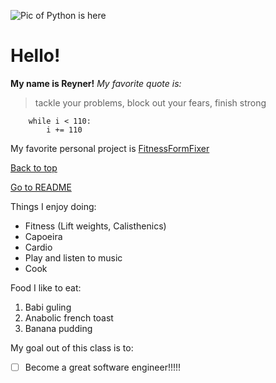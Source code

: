 ![Pic of Python is here](https://upload.wikimedia.org/wikipedia/commons/thumb/f/f8/Python_logo_and_wordmark.svg/1200px-Python_logo_and_wordmark.svg.png)
# Hello!
**My name is Reyner!** *My favorite quote is:*
> tackle your problems, block out your fears, finish strong

```
    while i < 110:
        i += 110
```

My favorite personal project is [FitnessFormFixer](https://youtu.be/WXlDG_hzE0E)

[Back to top](#Hello)

[Go to README](README.md)

Things I enjoy doing:
- Fitness (Lift weights, Calisthenics)
- Capoeira
- Cardio
- Play and listen to music
- Cook
  
Food I like to eat:
1. Babi guling 
2. Anabolic french toast
3. Banana pudding

My goal out of this class is to:
- [ ] Become a great software engineer!!!!!